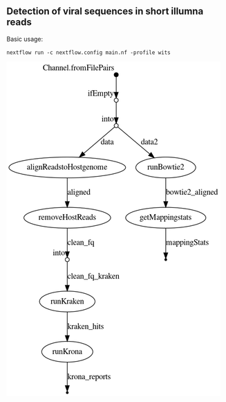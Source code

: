 
## Detection of viral sequences in short illumna reads

Basic usage:

```
nextflow run -c nextflow.config main.nf -profile wits
```

![workflow](https://raw.githubusercontent.com/AlfredUg/h3ameta/master/viraldetect/illumina/flowchart.png "Workflow")
